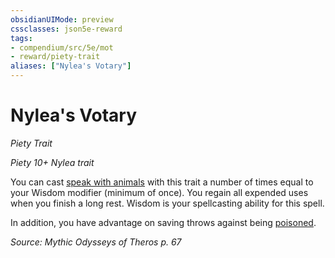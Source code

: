```yaml
---
obsidianUIMode: preview
cssclasses: json5e-reward
tags:
- compendium/src/5e/mot
- reward/piety-trait
aliases: ["Nylea's Votary"]
---
```

# Nylea's Votary
*Piety Trait*  

*Piety 10+ Nylea trait*

You can cast [speak with animals](/2-Mechanics/CLI/spells/speak-with-animals.md) with this trait a number of times equal to your Wisdom modifier (minimum of once). You regain all expended uses when you finish a long rest. Wisdom is your spellcasting ability for this spell.

In addition, you have advantage on saving throws against being [poisoned](/2-Mechanics/CLI/rules/conditions.md#poisoned).

*Source: Mythic Odysseys of Theros p. 67*
